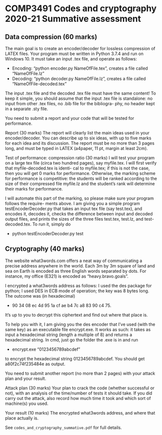 # COMP3491 Codes and cryptography 2020-21 Summative assessment

## Data compression (60 marks)

The main goal is to create an encoder/decoder for lossless compression of LATEX files. Your program must be written in Python 3.7.4 and run on Windows 10. It must take an input .tex file, and operate as follows:

- Encoding: “python encoder.py NameOfFile.tex”, creates a file called “NameOfFile.lz”
- Decoding: “python decoder.py NameOfFile.lz”, creates a file called “NameOfFile-decoded.tex”

The input .tex file and the decoded .tex file must have the same content! To keep it simple, you should assume that the input .tex file is standalone: no input from other .tex files, no .bib file for the bibliogra- phy, no header kept in a separate .sty file.

You need to submit a report and your code that will be tested for performance.

Report (30 marks) The report will clearly list the main ideas used in your encoder/decoder. You can describe up to six ideas, with up to five marks for each idea and its discussion. The report must be no more than 3 pages long, and must be typed in LATEX (a4paper, 11 pt, margin at least 2cm).

Test of performance: compression ratio (30 marks) I will test your program on a large tex file (circa two hundred pages), say myfile.tex. I will first verify that myfile-decoded.tex is identi- cal to myfile.tex; if this is not the case, then you will get 0 marks for performance. Otherwise, the marking scheme for performance is competitive: the students will be ranked according to the size of their compressed file myfile.lz and the student’s rank will determine their marks for performance.

I will automate this part of the marking, so please make sure your program follows the require- ments above. I am giving you a simple program testEncoderDecoder.py that takes an input tex file (say test.tex), and encodes it, decodes it, checks the difference between input and decoded output files, and prints the sizes of the three files test.tex, test.lz, and test-decoded.tex. To run it, simply do
- python testEncoderDecoder.py test


## Cryptography (40 marks)

The website what3words.com offers a neat way of communicating a precise address anywhere in the world. Each 3m by 3m square of land and sea on Earth is encoded as three English words separated by dots. For instance, my office (E321) is encoded as “heavy.bravo.goals”.

I encrypted a what3words address as follows: I used the des package for python; I used DES in ECB mode of operation; the key was 8 bytes long. The outcome was (in hexadecimal)

- 90 34 08 ec 4d 95 1a cf ae b4 7c a8 83 90 c4 75.

It’s up to you to decrypt this ciphertext and find out where that place is.

To help you with it, I am giving you the des encoder that I’ve used (with the same key) as an executable file encrypt.exe. It works as such: it takes as input a hexadecimal string (length a multiple of 8) and returns a hexadecimal string. In cmd, just go the folder the .exe is in and run

- encrypt.exe “0123456789abcdef”

to encrypt the hexadecimal string 0123456789abcdef. You should get a80f2c74f235484e as output.

You need to submit another report (no more than 2 pages) with your attack plan and your result.

Attack plan (30 marks) Your plan to crack the code (whether successful or not), with an analysis of the time/number of tests it should take. If you did carry out the attack, also record how much time it took and which sort of machine(s) you used.

Your result (10 marks) The encrypted what3words address, and where that place actually is.


See `codes_and_cryptography_summative.pdf` for full details.
